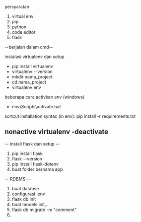 persyaratan 
1. virtual env
2. pip
3. python
4. code editor
5. flask
   
--berjalan dalam cmd--


instalasi virtualenv dan setup
- pip install virtualenv
- virtualenv --version 
- mkdir nama_project
- cd nama_project
- virtualenv env

beberapa cara activkan env (windows)
- env\Scripts\activate.bat

sortcut installation syntac (in env):
pip install -r requirements.txt 

nonactive virtualenv 
-deactivate
-

-- install flask dan setup --
1. pip install flask
2. flask --version
3. pip install flask-dotenv
4. buat folder bernama app

-- RDBMS --
1. buat databse
2. configurasi .env
3. flask db init
4. buat models init,..
5. flask db migrate -m "comment"
6.  


